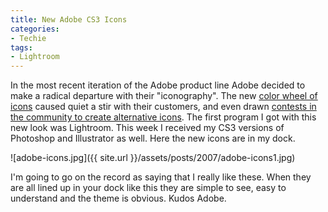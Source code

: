 ```yaml
---
title: New Adobe CS3 Icons
categories:
- Techie
tags:
- Lightroom
---
```


In the most recent iteration of the Adobe product line Adobe decided to make a radical departure with their "iconography". The new [color wheel of icons](http://blogs.adobe.com/jnack/images/wheel-o%27-icons.html) caused quiet a stir with their customers, and even drawn [contests in the community to create alternative icons](http://www.tuaw.com/2007/05/08/replacement-adobe-cs3-icons-galore/). The first program I got with this new look was Lightroom. This week I received my CS3 versions of Photoshop and Illustrator as well. Here the new icons are in my dock.


![adobe-icons.jpg]({{ site.url }}/assets/posts/2007/adobe-icons1.jpg)

I'm going to go on the record as saying that I really like these. When they are all lined up in your dock like this they are simple to see, easy to understand and the theme is obvious. Kudos Adobe.
